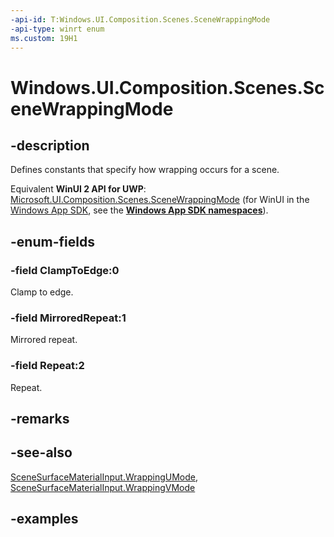 ```yaml
---
-api-id: T:Windows.UI.Composition.Scenes.SceneWrappingMode
-api-type: winrt enum
ms.custom: 19H1
---
```


<!-- Enumeration syntax.
public enum SceneWrappingMode : int 
-->

# Windows.UI.Composition.Scenes.SceneWrappingMode

## -description

Defines constants that specify how wrapping occurs for a scene.

Equivalent **WinUI 2 API for UWP**: [Microsoft.UI.Composition.Scenes.SceneWrappingMode](/windows/winui/api/microsoft.ui.composition.scenes.scenewrappingmode) (for WinUI in the [Windows App SDK](/windows/apps/windows-app-sdk/), see the **[Windows App SDK namespaces](/windows/windows-app-sdk/api/winrt/)**).

## -enum-fields

### -field ClampToEdge:0

Clamp to edge.

### -field MirroredRepeat:1

Mirrored repeat.

### -field Repeat:2

Repeat.

## -remarks

## -see-also

[SceneSurfaceMaterialInput.WrappingUMode](scenesurfacematerialinput_wrappingumode.md), [SceneSurfaceMaterialInput.WrappingVMode](scenesurfacematerialinput_wrappingvmode.md)

## -examples
